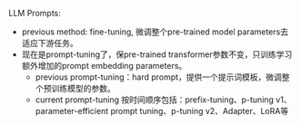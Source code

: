 LLM Prompts:
- previous method: fine-tuning, 微调整个pre-trained model parameters去适应下游任务。
- 现在是prompt-tuning了，保pre-trained transformer参数不变，只训练学习额外增加的prompt embedding parameters。
  - previous prompt-tuning：hard prompt，提供一个提示词模板，微调整个预训练模型的参数。
  - current prompt-tuning 按时间顺序包括：prefix-tuning、p-tuning v1、parameter-efficient prompt tuning、p-tuning v2、Adapter、LoRA等

